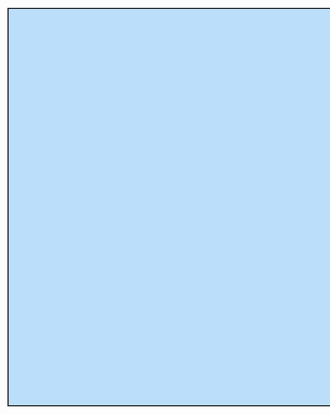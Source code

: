 <html>
<body>
   
<marquee bgcolor="#bbdefb" direction="down" behavior="alternate" width="1900" height="900" style="border:solid"><marquee><h1>https://github.com/xTARZ4Nx</h1></marquee></marquee>

</body>

</html>
